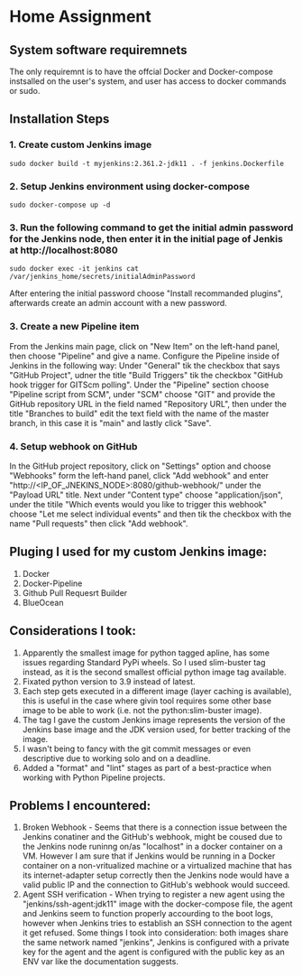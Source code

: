 # Home Assignment

## System software requiremnets
The only requiremnt is to have the offcial Docker and Docker-compose instsalled on the user's system, and user has access to docker commands or sudo.

## Installation Steps

### 1. Create custom Jenkins image
`sudo docker build -t myjenkins:2.361.2-jdk11 . -f jenkins.Dockerfile`

### 2. Setup Jenkins environment using docker-compose
`sudo docker-compose up -d`

### 3. Run the following command to get the initial admin password for the Jenkins node, then enter it in the initial page of Jenkis at http://localhost:8080
`sudo docker exec -it jenkins cat /var/jenkins_home/secrets/initialAdminPassword`

After entering the initial password choose "Install recommanded plugins", afterwards create an admin account with a new password.

### 3. Create a new Pipeline item
From the Jenkins main page, click on "New Item" on the left-hand panel, then choose "Pipeline" and give a name.
Configure the Pipeline inside of Jenkins in the following way: Under "General" tik the checkbox that says "GitHub Project", udner the title "Build Triggers" tik the checkbox "GitHub hook trigger for GITScm polling".
Under the "Pipeline" section choose "Pipeline script from SCM", under "SCM" choose "GIT" and provide the GitHub repository URL in the field named "Repository URL", then under the title "Branches to build" edit the text field with the name of the master branch, in this case it is "main" and lastly click "Save".

### 4. Setup webhook on GitHub
In the GitHub project repository, click on "Settings" option and choose "Webhooks" form the left-hand panel, click "Add webhook" and enter "http://<IP_OF_JNEKINS_NODE>:8080/github-webhook/" under the "Payload URL" title.
Next under "Content type" choose "application/json", under the titile "Which events would you like to trigger this webhook" choose "Let me select individual events" and then tik the checkbox with the name "Pull requests" then click "Add webhook".

## Pluging I used for my custom Jenkins image:
1. Docker
2. Docker-Pipeline
3. Github Pull Requesrt Builder
4. BlueOcean

## Considerations I took:
1. Apparently the smallest image for python tagged apline, has some issues regarding Standard PyPi wheels. So I used slim-buster tag instead, as it is the second smallest official python image tag available.
2. Fixated python version to 3.9 instead of latest.
3. Each step gets executed in a different image (layer caching is available), this is useful in the case where givin tool requires some other base image to be able to work (i.e. not the python:slim-buster image).
4. The tag I gave the custom Jenkins image represents the version of the Jenkins base image and the JDK version used, for better tracking of the image.
5. I wasn't being to fancy with the git commit messages or even descriptive due to working solo and on a deadline.
6. Added a "format" and "lint" stages as part of a best-practice when working with Python Pipeline projects.

## Problems I encountered:
1. Broken Webhook - Seems that there is a connection issue between the Jenkins conatiner and the GitHub's webhook, might be coused due to the Jenkins node runinng on/as "localhost" in a docker container on a VM. However I am sure that if Jenkins would be running in a Docker container on a non-vritualized machine or a virtualized machine that has its internet-adapter setup correctly then the Jenkins node would have a valid public IP and the connection to GitHub's webhook would succeed.
2. Agent SSH verification - When trying to register a new agent using the "jenkins/ssh-agent:jdk11" image with the docker-compose file, the agent and Jenkins seem to function properly accourding to the boot logs, however when Jenkins tries to establish an SSH connection to the agent it get refused. Some things I took into consideration: both images share the same network named "jenkins", Jenkins is configured with a private key for the agent and the agent is configured with the public key as an ENV var like the documentation suggests.